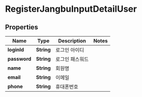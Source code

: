 

# RegisterJangbuInputDetailUser


## Properties

Name | Type | Description | Notes
------------ | ------------- | ------------- | -------------
**loginId** | **String** | 로그인 아이디 | 
**password** | **String** | 로그인 패스워드 | 
**name** | **String** | 회원명 | 
**email** | **String** | 이메일 | 
**phone** | **String** | 휴대폰번호 | 



